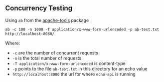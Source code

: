 ## Concurrency Testing

Using `ab` from the [apache-tools](http://httpd.apache.org/docs/2.4/programs/ab.html) package

```
ab -c 100 -n 1000 -T application/x-www-form-urlencoded -p ab-test.txt http://localhost:8080/
```

Where:
 - `-c` are the number of concurrent requests
 - `-n` is the total number of requests
 - `-T application/x-www-form-urlencoded` is content-type
 - `-p` points to the file `ab-test.txt` in this directory for an echo value
 - `http://localhost:8080` the url for where `echo-api` is running

